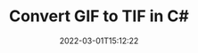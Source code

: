 ---
############################# Static ############################
layout: "auto-gen-conversion"
date: 2022-03-01T15:12:22
draft: false
otherformats: bmp dcm emf emz gif ico jp2 jpeg jpg png pps ppsx ppt pptx psb psd svg svgz tga tif tiff webp wmf wmz
breadcrumb: GIF to TIF in C#

############################# Head ############################
head_title: "GIF to TIF Converter in C#"
head_description: "Convert GIF to TIF in .NET using a few lines of code. Use the GroupDocs Document Conversion API to convert over 160 file formats."

############################# Header ############################
title: "Convert GIF to TIF in C#"
description: "GIF to TIF conversion with a few lines of .NET code"
bg_image: "https://cms.admin.containerize.com/templates/aspose/App_Themes/V3/images/bg/header1.png"
bg_overlay: false
button:
    enable: true

############################# SubMenu ############################
submenu:
    enable: true

    left:
        img_alt: "GroupDocs.Conversion for .NET"
        image: "https://cms.admin.containerize.com/templates/groupdocs/images/product-logos/90x90-noborder/groupdocs-conversion-net.png"
        product: "GroupDocs.Conversion"
        platform: ".NET"

    

############################# About ############################
about:
    enable: true
    title: "About GroupDocs.Conversion для .NET API"
    content: |
        [GroupDocs.Conversion for .NET](https://products.groupdocs.com/conversion/net/) can be used to convert Microsoft Word, Excel, PowerPoint, PDF, Visio and other formats. GroupDocs.Conversion is a standalone API that is suitable for back-end and internal systems where high performance is required. It does not depend on any software such as Microsoft or Open Office.
    

overview:
    enable: true
    content: |
        Convert your GIF files to TIF in .NET easily. You can use just a couple of C# code lines in any platform of your choice like - Windows, Linux, macOS.
        You can try GIF to TIF conversion for free and evaluate conversion results quality.
        Along with simple file conversion scenarios you can try more advanced options for loading source GIF file and for saving output TIF result. 
        
        For example, for the source GIF file you may use the following load options:

        * auto-detect file format;
        * specify password for protected files (if file format supports it);
        * replace missing fonts to preserve document appearance.
        
        There are also advanced convert options for the TIF file:

        * convert specific document page or page range;
        * add a watermark to the converted TIF file.

        Once conversion is completed you can save your TIF file to the local file path or any third-party storage like FTP, Amazon S3, Google Drive, Dropbox etc.
        Please note - to convert GIF to TIF there is no need for any additional software installed - like MS Office, Open Office, Adobe Acrobat Reader etc. 


############################# Steps ############################
steps:
    enable: true
    title_left: "Steps to convert GIF to TIF in C#"
    content_left: |
        [GroupDocs.Conversion](https://products.groupdocs.com/conversion/net/) makes it easy for developers to convert a GIF file to TIF with a few lines of code.

        * Create an instance of the Converter class and provide the file GIF with the full path
        * Create and set ConvertOptions for TIF type.
        * Call the Converter.Convert method and pass the full path and format (TIF) as a parameter
        
    title_right: "System Requirements"
    content_right: |
        Basic conversion with GroupDocs.Conversion for .NET can be done in just a few simple steps. Our APIs are supported on all major platforms and operating systems. Before executing the code below, make sure you have the following prerequisites installed on your system.

        * Operating systems: Microsoft Windows, Linux, MacOS
        * Development environments: Microsoft Visual Studio, Xamarin, MonoDevelop
        * Frameworks: .NET Framework, .NET Standard, .NET Core, Mono
        * Get the latest GroupDocs.Conversion for .NET from [Nuget](https://www.nuget.org/packages/groupdocs.conversion)
        
    code: |
        ```cs
        // Load GIF file
        var converter = new GroupDocs.Conversion.Converter("template.gif");
        // Set conversion parameters for TIF format
        var convertOptions = converter.GetPossibleConversions()["tif"].ConvertOptions;
        // Convert to TIF format
        converter.Convert("output.tif", convertOptions);        
        ```
        
demos:
    enable: true
    title: "GIF to TIF Live Demo"
    content: |
       Convert GIF to TIF now by visiting the [GroupDocs.Conversion App](https://products.groupdocs.app/conversion/family) website. Online demo has the following advantages
          

more_formats:
    enable: true
    title: "Other supported transformations GIF"
    content: "You can also convert GIF to many other file formats. Please see the list below."
       
       
back_to_top:
    enable: true
---